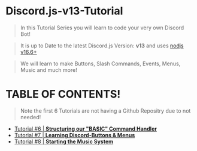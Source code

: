 # Discord.js-v13-Tutorial

> In this Tutorial Series you will learn to code your very own Discord Bot!

> It is up to Date to the latest Discord.js Version: **v13** and uses [nodjs v16.6+](https://nodejs.org)

> We will learn to make Buttons, Slash Commands, Events, Menus, Music and much more!

# TABLE OF CONTENTS!

> Note the first 6 Tutorials are not having a Github Repositry due to not needed!

- [Tutorial #6 | **Structuring our "BASIC" Command Handler**](https://github.com/Tomato6966/Discord.js-v13-Tutorial/tree/Tutorial-%236)
- [Tutorial #7 | **Learning Discord-Buttons & Menus**](https://github.com/Tomato6966/Discord.js-v13-Tutorial/tree/Tutorial-%237)
- [Tutorial #8 | **Starting the Music System**](https://github.com/Tomato6966/Discord.js-v13-Tutorial/tree/Tutorial-%238)
